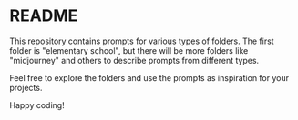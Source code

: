 # README

This repository contains prompts for various types of folders. The first folder is "elementary school", but there will be more folders like "midjourney" and others to describe prompts from different types.

Feel free to explore the folders and use the prompts as inspiration for your projects.

Happy coding!
